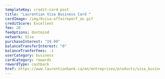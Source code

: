 ```yaml
---
templateKey: credit-card-post
title: "Laurentian Visa Business Card "
cardImage: /img/0visa-affaireperf_an.gif
creditScore: Excellent
fee: 20
feeOptions: dontmind
network: Visa
purchaseInterest: "19.99"
balanceTransferInterest: "0"
balanceTranferFees: -1
userCategory: business
cardCategory: rewards
rewardType: cashback
href: https://www.laurentianbank.ca/en/entreprises/products/visa_business_performance.html
---
```

